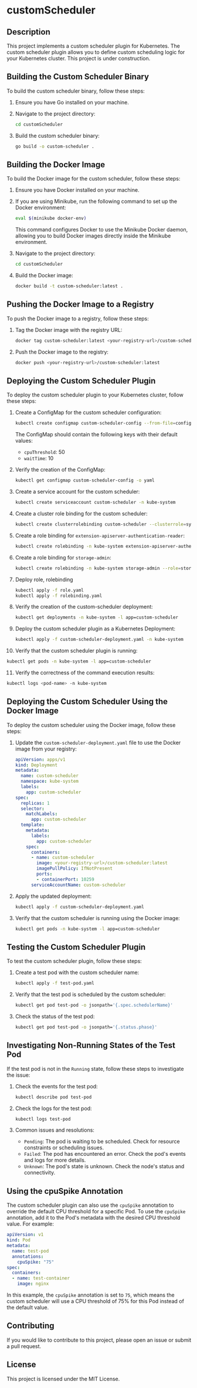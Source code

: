 # customScheduler

## Description

This project implements a custom scheduler plugin for Kubernetes. The custom scheduler plugin allows you to define custom scheduling logic for your Kubernetes cluster.
This project is under construction.

## Building the Custom Scheduler Binary

To build the custom scheduler binary, follow these steps:

1. Ensure you have Go installed on your machine.
2. Navigate to the project directory:

   ```sh
   cd customScheduler
   ```

3. Build the custom scheduler binary:

   ```sh
   go build -o custom-scheduler .
   ```

## Building the Docker Image

To build the Docker image for the custom scheduler, follow these steps:

1. Ensure you have Docker installed on your machine.
2. If you are using Minikube, run the following command to set up the Docker environment:

   ```sh
   eval $(minikube docker-env)
   ```

   This command configures Docker to use the Minikube Docker daemon, allowing you to build Docker images directly inside the Minikube environment.
3. Navigate to the project directory:

   ```sh
   cd customScheduler
   ```

4. Build the Docker image:

   ```sh
   docker build -t custom-scheduler:latest .
   ```

## Pushing the Docker Image to a Registry

To push the Docker image to a registry, follow these steps:

1. Tag the Docker image with the registry URL:

   ```sh
   docker tag custom-scheduler:latest <your-registry-url>/custom-scheduler:latest
   ```

2. Push the Docker image to the registry:

   ```sh
   docker push <your-registry-url>/custom-scheduler:latest
   ```

## Deploying the Custom Scheduler Plugin

To deploy the custom scheduler plugin to your Kubernetes cluster, follow these steps:

1. Create a ConfigMap for the custom scheduler configuration:

   ```sh
   kubectl create configmap custom-scheduler-config --from-file=config.yaml -n kube-system
   ```

   The ConfigMap should contain the following keys with their default values:
   - `cpuThreshold`: 50
   - `waitTime`: 10

2. Verify the creation of the ConfigMap:

   ```sh
   kubectl get configmap custom-scheduler-config -o yaml
   ```

3. Create a service account for the custom scheduler:

   ```sh
   kubectl create serviceaccount custom-scheduler -n kube-system
   ```

4. Create a cluster role binding for the custom scheduler:

   ```sh
   kubectl create clusterrolebinding custom-scheduler --clusterrole=system:kube-scheduler --serviceaccount=kube-system:custom-scheduler
   ```

5. Create a role binding for `extension-apiserver-authentication-reader`:

   ```sh
   kubectl create rolebinding -n kube-system extension-apiserver-authentication-reader --role=extension-apiserver-authentication-reader --serviceaccount=kube-system:custom-scheduler
   ```

6. Create a role binding for `storage-admin`:

   ```sh
   kubectl create rolebinding -n kube-system storage-admin --role=storage-admin --serviceaccount=kube-system:custom-scheduler
   ```

7. Deploy role, rolebinding

   ```sh
   kubectl apply -f role.yaml
   kubectl apply -f rolebinding.yaml
   ```

8. Verify the creation of the custom-scheduler deployment:

   ```sh
   kubectl get deployments -n kube-system -l app=custom-scheduler
   ```

9. Deploy the custom scheduler plugin as a Kubernetes Deployment:

   ```sh
   kubectl apply -f custom-scheduler-deployment.yaml -n kube-system
   ```

10. Verify that the custom scheduler plugin is running:

   ```sh
   kubectl get pods -n kube-system -l app=custom-scheduler
   ```

11. Verify the correctness of the command execution results:

   ```sh
   kubectl logs <pod-name> -n kube-system
   ```

## Deploying the Custom Scheduler Using the Docker Image

To deploy the custom scheduler using the Docker image, follow these steps:

1. Update the `custom-scheduler-deployment.yaml` file to use the Docker image from your registry:

   ```yaml
   apiVersion: apps/v1
   kind: Deployment
   metadata:
     name: custom-scheduler
     namespace: kube-system
     labels:
       app: custom-scheduler
   spec:
     replicas: 1
     selector:
       matchLabels:
         app: custom-scheduler
     template:
       metadata:
         labels:
           app: custom-scheduler
       spec:
         containers:
         - name: custom-scheduler
           image: <your-registry-url>/custom-scheduler:latest
           imagePullPolicy: IfNotPresent
           ports:
           - containerPort: 10259
         serviceAccountName: custom-scheduler
   ```

2. Apply the updated deployment:

   ```sh
   kubectl apply -f custom-scheduler-deployment.yaml
   ```

3. Verify that the custom scheduler is running using the Docker image:

   ```sh
   kubectl get pods -n kube-system -l app=custom-scheduler
   ```

## Testing the Custom Scheduler Plugin

To test the custom scheduler plugin, follow these steps:

1. Create a test pod with the custom scheduler name:

   ```sh
   kubectl apply -f test-pod.yaml
   ```

2. Verify that the test pod is scheduled by the custom scheduler:

   ```sh
   kubectl get pod test-pod -o jsonpath='{.spec.schedulerName}'
   ```

3. Check the status of the test pod:

   ```sh
   kubectl get pod test-pod -o jsonpath='{.status.phase}'
   ```

## Investigating Non-Running States of the Test Pod

If the test pod is not in the `Running` state, follow these steps to investigate the issue:

1. Check the events for the test pod:

   ```sh
   kubectl describe pod test-pod
   ```

2. Check the logs for the test pod:

   ```sh
   kubectl logs test-pod
   ```

3. Common issues and resolutions:
   - `Pending`: The pod is waiting to be scheduled. Check for resource constraints or scheduling issues.
   - `Failed`: The pod has encountered an error. Check the pod's events and logs for more details.
   - `Unknown`: The pod's state is unknown. Check the node's status and connectivity.

## Using the cpuSpike Annotation

The custom scheduler plugin can also use the `cpuSpike` annotation to override the default CPU threshold for a specific Pod. To use the `cpuSpike` annotation, add it to the Pod's metadata with the desired CPU threshold value. For example:

```yaml
apiVersion: v1
kind: Pod
metadata:
  name: test-pod
  annotations:
    cpuSpike: "75"
spec:
  containers:
  - name: test-container
    image: nginx
```

In this example, the `cpuSpike` annotation is set to `75`, which means the custom scheduler will use a CPU threshold of 75% for this Pod instead of the default value.

## Contributing

If you would like to contribute to this project, please open an issue or submit a pull request.

## License

This project is licensed under the MIT License.
